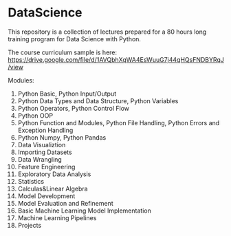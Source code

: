 # DataScience
This repository is a collection of lectures prepared for a 80 hours long training program for Data Science with Python.

The course curriculum sample is here: https://drive.google.com/file/d/1AVQbhXqWA4EsWuuG7j44qHQsFNDBYRqJ/view

Modules:
1. Python Basic, Python
Input/Output
2. Python Data Types and
Data Structure, Python
Variables
3. Python Operators,
Python Control Flow
4. Python OOP
5. Python Function and
Modules, Python File
Handling, Python
Errors and Exception
Handling
6. Python Numpy,
Python Pandas
7. Data Visualiztion
8. Importing Datasets
9. Data Wrangling
10. Feature Engineering
11. Exploratory Data
Analysis
12. Statistics
13. Calculas&Linear
Algebra
14. Model Development
15. Model Evaluation and
Refinement
16. Basic Machine
Learning Model
Implementation
17. Machine Learning
Pipelines
18. Projects
